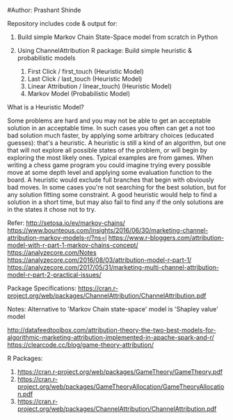#Author: Prashant Shinde

Repository includes code & output for:

1. Build simple Markov Chain State-Space model from scratch in Python

2. Using ChannelAttribution R package: Build simple heuristic & probabilistic models
    1. First Click / first_touch (Heuristic Model) 
    2. Last Click / last_touch (Heuristic Model) 
    3. Linear Attribution / linear_touch) (Heuristic Model) 
    4. Markov Model (Probabilistic Model) 




What is a Heuristic Model?

Some problems are hard and you may not be able to get an acceptable solution in an acceptable time. In such cases you often can get a not too bad solution much faster, by applying some arbitrary choices (educated guesses): that's a heuristic.
A heuristic is still a kind of an algorithm, but one that will not explore all possible states of the problem, or will begin by exploring the most likely ones.
Typical examples are from games. When writing a chess game program you could imagine trying every possible move at some depth level and applying some evaluation function to the board. A heuristic would exclude full branches that begin with obviously bad moves.
In some cases you're not searching for the best solution, but for any solution fitting some constraint. A good heuristic would help to find a solution in a short time, but may also fail to find any if the only solutions are in the states it chose not to try.

Refer:
http://setosa.io/ev/markov-chains/
https://www.bounteous.com/insights/2016/06/30/marketing-channel-attribution-markov-models-r/?ns=l
https://www.r-bloggers.com/attribution-model-with-r-part-1-markov-chains-concept/
https://analyzecore.com/Notes
https://analyzecore.com/2016/08/03/attribution-model-r-part-1/
https://analyzecore.com/2017/05/31/marketing-multi-channel-attribution-model-r-part-2-practical-issues/

Package Specifications:
https://cran.r-project.org/web/packages/ChannelAttribution/ChannelAttribution.pdf

Notes:
Alternative to 'Markov Chain state-space' model is 'Shapley value' model

http://datafeedtoolbox.com/attribution-theory-the-two-best-models-for-algorithmic-marketing-attribution-implemented-in-apache-spark-and-r/
https://clearcode.cc/blog/game-theory-attribution/


R Packages:
1. https://cran.r-project.org/web/packages/GameTheory/GameTheory.pdf
2. https://cran.r-project.org/web/packages/GameTheoryAllocation/GameTheoryAllocation.pdf
3. https://cran.r-project.org/web/packages/ChannelAttribution/ChannelAttribution.pdf
